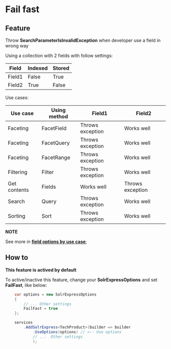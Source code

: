 # Fail fast

## Feature

Throw **SearchParameterIsInvalidException** when developer use a field in wrong way

Using a collection with 2 fields with follow settings:

| Field  |Indexed |Stored |
|--------|--------|-------|
| Field1 | False  | True  |
| Field2 | True   | False |

Use cases:

| Use case     | Using method | Field1           | Field2           |
|--------------|--------------|------------------|------------------|
| Faceting     | FacetField   | Throws exception | Works well       |
| Faceting     | FacetQuery   | Throws exception | Works well       |
| Faceting     | FacetRange   | Throws exception | Works well       |
| Filtering    | Filter       | Throws exception | Works well       |
| Get contents | Fields       | Works well       | Throws exception |
| Search       | Query        | Throws exception | Works well       |
| Sorting      | Sort         | Throws exception | Works well       |

**NOTE**

See more in **[field options by use case](http://wiki.apache.org/solr/FieldOptionsByUseCase)**;

## How to

**This feature is actived by default**

To active/inactive this feature, change your **SolrExpressOptions** and set **FailFast**, like below:

```csharp
    var options = new SolrExpressOptions
    {
        // ... Other settings
		FailFast = true
    };

    services
		.AddSolrExpress<TechProduct>(builder => builder
			.UseOptions(options) // <-- Use options
			// ...  Other settings
			);
```